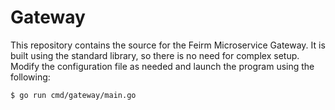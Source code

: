 # Gateway

This repository contains the source for the Feirm Microservice Gateway. It is built using the standard library, so there is no need for complex setup. Modify the configuration file as needed and launch the program using the following:

```bash
$ go run cmd/gateway/main.go
```